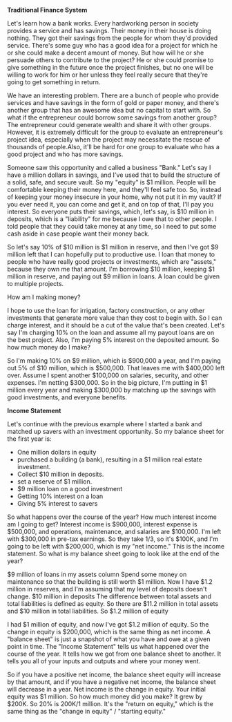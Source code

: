 **Traditional Finance System**

Let's learn how a bank works. Every hardworking person in society provides a service and has savings. Their money in their house is doing nothing. They got their savings from the people for whom they'd provided service. There's some guy who has a good idea for a project for which he or she could make a decent amount of money. But how will he or she persuade others to contribute to the project? He or she could promise to give something in the future once the project finishes, but no one will be willing to work for him or her unless they feel really secure that they're going to get something in return.

We have an interesting problem. There are a bunch of people who provide services and have savings in the form of gold or paper money, and there's another group that has an awesome idea but no capital to start with. So what if the entrepreneur could borrow some savings from another group? The entrepreneur could generate wealth and share it with other groups. However, it is extremely difficult for the group to evaluate an entrepreneur's project idea, especially when the project may necessitate the rescue of thousands of people.Also, it'll be hard for one group to evaluate who has a good project and who has more savings.

Someone saw this opportunity and called a business "Bank." Let's say I have a million dollars in savings, and I've used that to build the structure of a solid, safe, and secure vault. So my "equity" is $1 million. People will be comfortable keeping their money here, and they'll feel safe too. So, instead of keeping your money insecure in your home, why not put it in my vault? If you ever need it, you can come and get it, and on top of that, I'll pay you interest. So everyone puts their savings, which, let's say, is $10 million in deposits, which is a "liability" for me because I owe that to other people. I told people that they could take money at any time, so I need to put some cash aside in case people want their money back.

So let's say 10% of $10 million is $1 million in reserve, and then I've got $9 million left that I can hopefully put to productive use. I loan that money to people who have really good projects or investments, which are "assets," because they own me that amount. I'm borrowing $10 million, keeping $1 million in reserve, and paying out $9 million in loans. A loan could be given to multiple projects.

How am I making money?

I hope to use the loan for irrigation, factory construction, or any other investments that generate more value than they cost to begin with. So I can charge interest, and it should be a cut of the value that's been created. Let's say I'm charging 10% on the loan and assume all my payout loans are on the best project. Also, I'm paying 5% interest on the deposited amount. So how much money do I make?

So I'm making 10% on $9 million, which is $900,000 a year, and I'm paying out 5% of $10 million, which is $500,000. That leaves me with $400,000 left over. Assume I spent another $100,000 on salaries, security, and other expenses. I'm netting $300,000. So in the big picture, I'm putting in $1 million every year and making $300,000 by matching up the savings with good investments, and everyone benefits.

**Income Statement**

Let's continue with the previous example where I started a bank and matched up savers with an investment opportunity. So my balance sheet for the first year is:

- One million dollars in equity
- purchased a building (a bank), resulting in a $1 million real estate investment.
- Collect $10 million in deposits.
- set a reserve of $1 million.
- $9 million loan on a good investment
- Getting 10% interest on a loan
- Giving 5% interest to savers

So what happens over the course of the year? How much interest income am I going to get? Interest income is $900,000, interest expense is $500,000, and operations, maintenance, and salaries are $100,000. I'm left with $300,000 in pre-tax earnings. So they take 1/3, so it's $100K, and I'm going to be left with $200,000, which is my "net income." This is the income statement. So what is my balance sheet going to look like at the end of the year?

$9 million of loans in my assets column
Spend some money on maintenance so that the building is still worth $1 million.
Now I have $1.2 million in reserves, and I'm assuming that my level of deposits doesn't change.
$10 million in deposits
The difference between total assets and total liabilities is defined as equity. So there are $11.2 million in total assets and $10 million in total liabilities. So $1.2 million of equity

I had $1 million of equity, and now I've got $1.2 million of equity. So the change in equity is $200,000, which is the same thing as net income. A "balance sheet" is just a snapshot of what you have and owe at a given point in time. The "Income Statement" tells us what happened over the course of the year. It tells how we got from one balance sheet to another. It tells you all of your inputs and outputs and where your money went.

So if you have a positive net income, the balance sheet equity will increase by that amount, and if you have a negative net income, the balance sheet will decrease in a year. Net income is the change in equity. Your initial equity was $1 million. So how much money did you make? It grew by $200K. So 20% is 200K/1 million. It's the "return on equity," which is the same thing as the "change in equity" / "starting equity."
